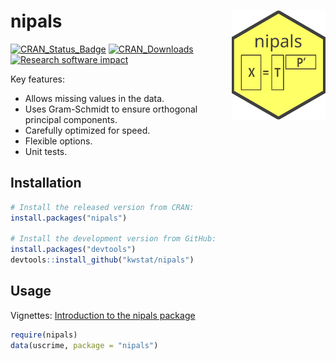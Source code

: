 # nipals <img src="figure/nipals_logo_150.png" align="right" />

[![CRAN_Status_Badge](http://www.r-pkg.org/badges/version/nipals)](https://cran.r-project.org/package=nipals)
[![CRAN_Downloads](https://cranlogs.r-pkg.org/badges/nipals)](https://cranlogs.r-pkg.org/badges/nipals)
[![Research software impact](http://depsy.org/api/package/cran/nipals/badge.svg)](http://depsy.org/package/r/nipals)

Key features:
  
* Allows missing values in the data.
* Uses Gram-Schmidt to ensure orthogonal principal components.
* Carefully optimized for speed.
* Flexible options.
* Unit tests.

## Installation

```R
# Install the released version from CRAN:
install.packages("nipals")

# Install the development version from GitHub:
install.packages("devtools")
devtools::install_github("kwstat/nipals")
```

## Usage

Vignettes:
  [Introduction to the nipals package](https://rawgit.com/kwstat/nipals/master/vignettes/nipals_examples.html)

```R
require(nipals)
data(uscrime, package = "nipals")

```
